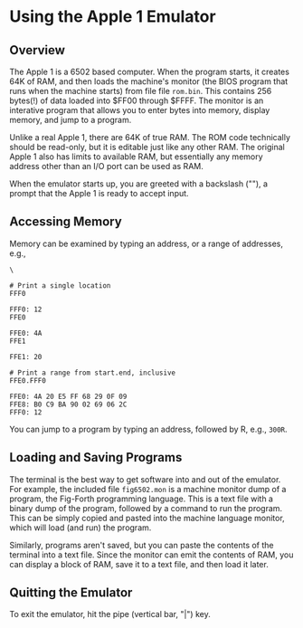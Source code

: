 # Using the Apple 1 Emulator

## Overview

The Apple 1 is a 6502 based computer. When the program starts, it creates 64K of
RAM, and then loads the machine's monitor (the BIOS program that runs when the
machine starts) from file file `rom.bin`. This contains 256 bytes(!) of data
loaded into $FF00 through $FFFF. The monitor is an interative program that
allows you to enter bytes into memory, display memory, and jump to a program.

Unlike a real Apple 1, there are 64K of true RAM. The ROM code technically
should be read-only, but it is editable just like any other RAM. The original
Apple 1 also has limits to available RAM, but essentially any memory address
other than an I/O port can be used as RAM.

When the emulator starts up, you are greeted with a backslash ("\"), a prompt
that the Apple 1 is ready to accept input.

## Accessing Memory

Memory can be examined by typing an address, or a range of addresses, e.g.,

```
\

# Print a single location
FFF0

FFF0: 12
FFE0

FFE0: 4A
FFE1

FFE1: 20

# Print a range from start.end, inclusive
FFE0.FFF0

FFE0: 4A 20 E5 FF 68 29 0F 09
FFE8: B0 C9 BA 90 02 69 06 2C
FFF0: 12
```

You can jump to a program by typing an address, followed by R, e.g., `300R`.

## Loading and Saving Programs

The terminal is the best way to get software into and out of the emulator. For
example, the included file `fig6502.mon` is a machine monitor dump of a program,
the Fig-Forth programming language. This is a text file with a binary dump of
the program, followed by a command to run the program. This can be simply copied
and pasted into the machine language monitor, which will load (and run) the
program.

Similarly, programs aren't saved, but you can paste the contents of the terminal
into a text file. Since the monitor can emit the contents of RAM, you can
display a block of RAM, save it to a text file, and then load it later.

## Quitting the Emulator

To exit the emulator, hit the pipe (vertical bar, "|") key.

